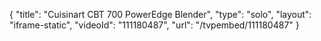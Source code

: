 {
    "title": "Cuisinart CBT 700 PowerEdge Blender",
    "type": "solo",
    "layout": "iframe-static",
    "videoId": "111180487",
    "url": "\/tvpembed\/111180487"
}